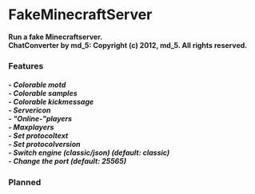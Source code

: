 <html>
<h1>FakeMinecraftServer</h1>

**Run a fake Minecraftserver.**<br />
**ChatConverter by md_5: Copyright (c) 2012, md_5. All rights reserved.**
<br />
<h3>Features<h5 />
- Colorable motd<br />
- Colorable samples<br />
- Colorable kickmessage<br />
- Servericon<br />
- "Online-"players<br />
- Maxplayers<br />
- Set protocoltext<br />
- Set protocolversion<br />
- Switch engine (classic/json) (default: classic)<br />
- Change the port (default: 25565)<br />

<h3>Planned<h5 />
</html>